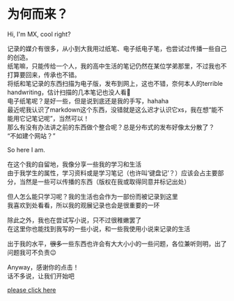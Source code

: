 # 为何而来？

Hi, I'm MX, cool right?

记录的媒介有很多，从小到大我用过纸笔、电子纸电子笔，也尝试过传播一些自己的创造。<br>
纸笔嘛，只能传给一个人，我的高中生活的笔记仍然在某位学弟那里，不过我也不打算要回来，传承也不错。<br>
将纸和笔记录的东西扫描为电子版，发布到网上，这也不错，奈何本人的terrible handwriting，估计扫描的几本笔记也没人看🤣<br>
电子纸笔呢？是好一些，但是说到底还是我的手写，hahaha<br>
最近呢我认识了markdown这个东西，没错就是这么迟才认识它xs，我在想“能不能用它记笔记呢”，当然可以！<br>
那么有没有办法讲之前的东西做个整合呢？总是分布式的发布好像太分散了？<br>
“不如建个网站？”<br>

So here I am.

在这个我的自留地，我像分享一些我的学习和生活<br>
由于我学生的属性，学习资料或是学习笔记（也许叫‘键盘记’？）应该会占主要部分，当然是一些可以传播的东西（版权在我或取得同意并标记出处）<br>

但人怎么能只学习呢？我的生活也会作为一部份而被记录到这里<br>
我喜欢到处看看，所以我的观展记录也会是很重要的一环<br>

除此之外，我也在尝试写小说，只不过很稚嫩罢了<br>
在这里你也能找到我写的一些小说，和一些我使用小说来记录的生活<br>

出于我的水平，~~很多~~一些东西也许会有大大小小的一些问题，各位兼听则明，出了问题我可不负责😉

Anyway，感谢你的点击！<br>
话不多说，让我们开始吧<br>

[please click here](mingxiaoHomepage.html)

